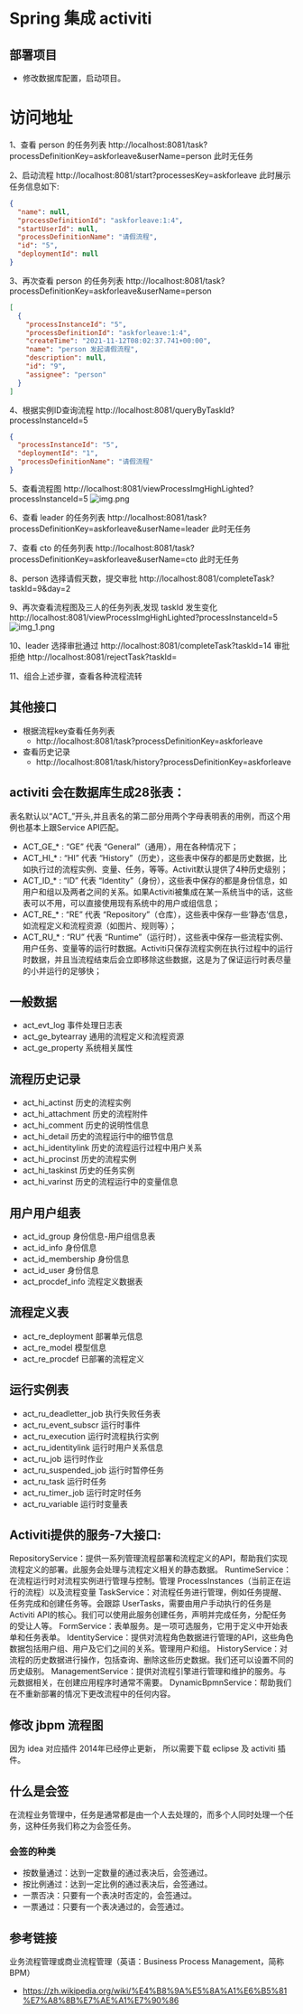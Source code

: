 # Spring 集成 activiti

## 部署项目 
- 修改数据库配置，启动项目。

# 访问地址
1、查看 person 的任务列表
http://localhost:8081/task?processDefinitionKey=askforleave&userName=person
此时无任务

2、启动流程
http://localhost:8081/start?processesKey=askforleave
此时展示任务信息如下:
```json
{
  "name": null,
  "processDefinitionId": "askforleave:1:4",
  "startUserId": null,
  "processDefinitionName": "请假流程",
  "id": "5",
  "deploymentId": null
}
```

3、再次查看 person 的任务列表
http://localhost:8081/task?processDefinitionKey=askforleave&userName=person
```json
[
  {
    "processInstanceId": "5",
    "processDefinitionId": "askforleave:1:4",
    "createTime": "2021-11-12T08:02:37.741+00:00",
    "name": "person 发起请假流程",
    "description": null,
    "id": "9",
    "assignee": "person"
  }
]
```

4、根据实例ID查询流程
http://localhost:8081/queryByTaskId?processInstanceId=5
```json
{
  "processInstanceId": "5",
  "deploymentId": "1",
  "processDefinitionName": "请假流程"
}
```

5、查看流程图
http://localhost:8081/viewProcessImgHighLighted?processInstanceId=5
![img.png](img.png)

6、查看 leader 的任务列表
http://localhost:8081/task?processDefinitionKey=askforleave&userName=leader
此时无任务

7、查看 cto 的任务列表
http://localhost:8081/task?processDefinitionKey=askforleave&userName=cto
此时无任务

8、person 选择请假天数，提交审批
http://localhost:8081/completeTask?taskId=9&day=2

9、再次查看流程图及三人的任务列表,发现 taskId 发生变化
http://localhost:8081/viewProcessImgHighLighted?processInstanceId=5
![img_1.png](img_1.png)

10、leader 选择审批通过
http://localhost:8081/completeTask?taskId=14
审批拒绝
http://localhost:8081/rejectTask?taskId=

11、组合上述步骤，查看各种流程流转

## 其他接口
- 根据流程key查看任务列表 
  - http://localhost:8081/task?processDefinitionKey=askforleave
- 查看历史记录
  - http://localhost:8081/task/history?processDefinitionKey=askforleave

## activiti 会在数据库生成28张表：
表名默认以“ACT_”开头,并且表名的第二部分用两个字母表明表的用例，而这个用例也基本上跟Service API匹配。

- ACT_GE_* : “GE” 代表 “General”（通用），用在各种情况下；
- ACT_HI_* : “HI” 代表 “History”（历史），这些表中保存的都是历史数据，比如执行过的流程实例、变量、任务，等等。Activit默认提供了4种历史级别；
- ACT_ID_* : “ID” 代表 “Identity”（身份），这些表中保存的都是身份信息，如用户和组以及两者之间的关系。如果Activiti被集成在某一系统当中的话，这些表可以不用，可以直接使用现有系统中的用户或组信息；
- ACT_RE_* : “RE” 代表 “Repository”（仓库），这些表中保存一些‘静态’信息，如流程定义和流程资源（如图片、规则等）；
- ACT_RU_* : “RU” 代表 “Runtime”（运行时），这些表中保存一些流程实例、用户任务、变量等的运行时数据。Activiti只保存流程实例在执行过程中的运行时数据，并且当流程结束后会立即移除这些数据，这是为了保证运行时表尽量的小并运行的足够快；

## 一般数据

- act_evt_log	事件处理日志表
- act_ge_bytearray	通用的流程定义和流程资源
- act_ge_property	系统相关属性

## 流程历史记录

- act_hi_actinst	历史的流程实例
- act_hi_attachment	历史的流程附件
- act_hi_comment	历史的说明性信息
- act_hi_detail	历史的流程运行中的细节信息
- act_hi_identitylink	历史的流程运行过程中用户关系
- act_hi_procinst	历史的流程实例
- act_hi_taskinst	历史的任务实例
- act_hi_varinst	历史的流程运行中的变量信息

## 用户用户组表

- act_id_group	身份信息-用户组信息表
- act_id_info	身份信息
- act_id_membership	身份信息
- act_id_user	身份信息
- act_procdef_info	流程定义数据表

## 流程定义表

- act_re_deployment	部署单元信息
- act_re_model	模型信息
- act_re_procdef	已部署的流程定义

## 运行实例表

- act_ru_deadletter_job	执行失败任务表
- act_ru_event_subscr	运行时事件
- act_ru_execution	运行时流程执行实例
- act_ru_identitylink	运行时用户关系信息
- act_ru_job	运行时作业
- act_ru_suspended_job	运行时暂停任务
- act_ru_task	运行时任务
- act_ru_timer_job	运行时定时任务
- act_ru_variable	运行时变量表

## Activiti提供的服务-7大接口:

RepositoryService：提供一系列管理流程部署和流程定义的API，帮助我们实现流程定义的部署。此服务会处理与流程定义相关的静态数据。
RuntimeService：在流程运行时对流程实例进行管理与控制。管理 ProcessInstances（当前正在运行的流程）以及流程变量
TaskService：对流程任务进行管理，例如任务提醒、任务完成和创建任务等。会跟踪 UserTasks，需要由用户手动执行的任务是Activiti API的核心。我们可以使用此服务创建任务，声明并完成任务，分配任务的受让人等。
FormService：表单服务。是一项可选服务，它用于定义中开始表单和任务表单。
IdentityService：提供对流程角色数据进行管理的API，这些角色数据包括用户组、用户及它们之间的关系。管理用户和组。
HistoryService：对流程的历史数据进行操作，包括查询、删除这些历史数据。我们还可以设置不同的历史级别。
ManagementService：提供对流程引擎进行管理和维护的服务。与元数据相关，在创建应用程序时通常不需要。
DynamicBpmnService：帮助我们在不重新部署的情况下更改流程中的任何内容。

## 修改 jbpm 流程图
因为 idea 对应插件 2014年已经停止更新， 所以需要下载 eclipse 及 activiti 插件。

## 什么是会签
 在流程业务管理中，任务是通常都是由一个人去处理的，而多个人同时处理一个任务，这种任务我们称之为会签任务。

### 会签的种类
- 按数量通过：达到一定数量的通过表决后，会签通过。
- 按比例通过：达到一定比例的通过表决后，会签通过。
- 一票否决：只要有一个表决时否定的，会签通过。
- 一票通过：只要有一个表决通过的，会签通过。

## 参考链接 
业务流程管理或商业流程管理（英语：Business Process Management，简称BPM）
- https://zh.wikipedia.org/wiki/%E4%B8%9A%E5%8A%A1%E6%B5%81%E7%A8%8B%E7%AE%A1%E7%90%86
